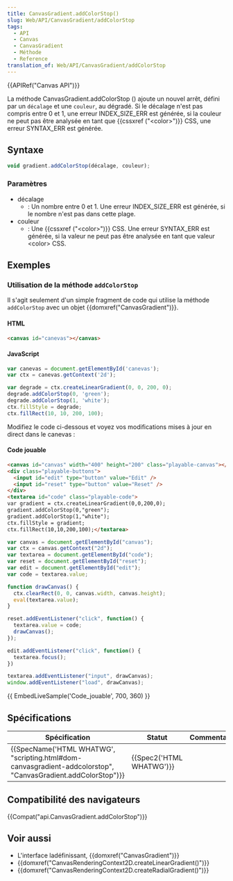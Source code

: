```yaml
---
title: CanvasGradient.addColorStop()
slug: Web/API/CanvasGradient/addColorStop
tags:
  - API
  - Canvas
  - CanvasGradient
  - Méthode
  - Reference
translation_of: Web/API/CanvasGradient/addColorStop
---
```

{{APIRef("Canvas API")}}

La méthode CanvasGradient.addColorStop () ajoute un nouvel arrêt, défini par un `décalage` et une `couleur`, au dégradé. Si le décalage n'est pas compris entre 0 et 1, une erreur INDEX_SIZE_ERR est générée, si la couleur ne peut pas être analysée en tant que {{cssxref ("&lt;color&gt;")}} CSS, une erreur SYNTAX_ERR est générée.

## Syntaxe

```js
void gradient.addColorStop(décalage, couleur);
```

### Paramètres

- décalage
  - : Un nombre entre 0 et 1. Une erreur INDEX_SIZE_ERR est générée, si le nombre n'est pas dans cette plage.
- couleur
  - : Une {{cssxref ("&lt;color&gt;")}} CSS. Une erreur SYNTAX_ERR est générée, si la valeur ne peut pas être analysée en tant que valeur \<color> CSS.

## Exemples

### Utilisation de la méthode `addColorStop`

Il s'agit seulement d'un simple fragment de code qui utilise la méthode `addColorStop` avec un objet {{domxref("CanvasGradient")}}.

#### HTML

```html
<canvas id="canevas"></canvas>
```

#### JavaScript

```js
var canevas = document.getElementById('canevas');
var ctx = canevas.getContext('2d');

var degrade = ctx.createLinearGradient(0, 0, 200, 0);
degrade.addColorStop(0, 'green');
degrade.addColorStop(1, 'white');
ctx.fillStyle = degrade;
ctx.fillRect(10, 10, 200, 100);
```

Modifiez le code ci-dessous et voyez vos modifications mises à jour en direct dans le canevas :

#### Code jouable

```html hidden
<canvas id="canvas" width="400" height="200" class="playable-canvas"></canvas>
<div class="playable-buttons">
  <input id="edit" type="button" value="Edit" />
  <input id="reset" type="button" value="Reset" />
</div>
<textarea id="code" class="playable-code">
var gradient = ctx.createLinearGradient(0,0,200,0);
gradient.addColorStop(0,"green");
gradient.addColorStop(1,"white");
ctx.fillStyle = gradient;
ctx.fillRect(10,10,200,100);</textarea>
```

```js hidden
var canvas = document.getElementById("canvas");
var ctx = canvas.getContext("2d");
var textarea = document.getElementById("code");
var reset = document.getElementById("reset");
var edit = document.getElementById("edit");
var code = textarea.value;

function drawCanvas() {
  ctx.clearRect(0, 0, canvas.width, canvas.height);
  eval(textarea.value);
}

reset.addEventListener("click", function() {
  textarea.value = code;
  drawCanvas();
});

edit.addEventListener("click", function() {
  textarea.focus();
})

textarea.addEventListener("input", drawCanvas);
window.addEventListener("load", drawCanvas);
```

{{ EmbedLiveSample('Code_jouable', 700, 360) }}

## Spécifications

| Spécification                                                                                                                                    | Statut                           | Commentaire |
| ------------------------------------------------------------------------------------------------------------------------------------------------ | -------------------------------- | ----------- |
| {{SpecName('HTML WHATWG', "scripting.html#dom-canvasgradient-addcolorstop", "CanvasGradient.addColorStop")}} | {{Spec2('HTML WHATWG')}} |             |

## Compatibilité des navigateurs

{{Compat("api.CanvasGradient.addColorStop")}}

## Voir aussi

- L'interface ladéfinissant, {{domxref("CanvasGradient")}}
- {{domxref("CanvasRenderingContext2D.createLinearGradient()")}}
- {{domxref("CanvasRenderingContext2D.createRadialGradient()")}}
